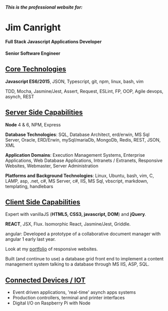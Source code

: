 ##### This is the professional website for:

# Jim Canright

#### Full Stack Javascript Applications Developer
#### Senior Software Engineer

## [Core Technologies](/core-capabilities.hmd)

**Javascript ES6/2015**, JSON, Typescript, git, npm, linux, bash, vim

TDD, Mocha, Jasmine/Jest, Assert, Request, ESLint, FP, OOP, Agile devops, asynch, REST

## [Server Side Capabilities](/server-side.hmd)

**Node** 4 & 6, NPM, Express

**Database Technologies**: SQL, Database Architect, erd/erwin, MS Sql Server, Oracle, ERD/Erwin, mySql/mariaDb, MongoDb, Redis, REST, JSON, XML

**Application Domains**: Execution Management Systems, Enterprise Applications, Web Database Applications, Intranets / Extranets, Responsive Websites, Webmaster, Server Administration

**Platforms and Background Technologies**: Linux, Ubuntu, bash, vim, C, LAMP, asp, .net, c#, MS Server, c#, IIS, MS Sql, vbscript, markdown, templating, handlebars

## [Client Side Capabilities](/client-side.hmd)

Expert with vanillaJS (**HTML5, CSS3, javascript, DOM**) and **jQuery**.

**REACT**, JSX, Flux. Isomorphic React, Jasmine/Jest, Griddle.

angular: Developed a prototype of a collaborative document manager with angular 1 early last year.

Look at my [portfolio](http://canright.net/client-side.hmd) of responsive websites.

Built (and continue to use) a database grid front end to implement a content management system talking to a database through MS IIS, ASP, SQL.

## [Connected Devices / IOT](/iot.hmd)

- Event driven applications, 'real-time' asynch apps systems
- Production controllers, terminal and printer interfaces
- Digital I/O on Raspberry Pi with Node
